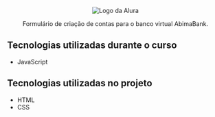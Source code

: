 
<p align="center"> <img src="https://github.com/MonicaHillman/aluraplay-requisicoes/blob/main/img/logo.png" alt="Logo da Alura"> </p>
<p align="center">Formulário de criação de contas para o banco virtual AbimaBank.</p>

## Tecnologias utilizadas durante o curso
* JavaScript

## Tecnologias utilizadas no projeto
* HTML
* CSS
